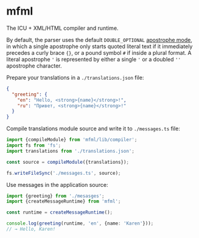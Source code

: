 # mfml

The ICU + XML/HTML compiler and runtime.

By default, the parser uses the default `DOUBLE_OPTIONAL`
[apostrophe mode](http://site.icu-project.org/design/formatting/messageformat/newsyntax), in which a single
apostrophe only starts quoted literal text if it immediately precedes a curly brace `{}`, or a pound symbol `#` if
inside a plural format. A literal apostrophe `'` is represented by either a single `'` or a doubled `''`
apostrophe character.

Prepare your translations in a `./translations.json` file:
```json
{
  "greeting": {
    "en": "Hello, <strong>{name}</strong>!",
    "ru": "Привет, <strong>{name}</strong>!"
  }
}
```

Compile translations module source and write it to `./messages.ts` file:
```ts
import {compileModule} from 'mfml/lib/compiler';
import fs from 'fs';
import translations from './translations.json';

const source = compileModule({translations});

fs.writeFileSync('./messages.ts', source);
```

Use messages in the application source:
```ts
import {greeting} from './mesasges';
import {createMessageRuntime} from 'mfml';

const runtime = createMessageRuntime();

console.log(greeting(runtime, 'en', {name: 'Karen'}));
// → Hello, Karen!
```
